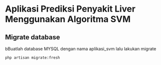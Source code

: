 # Aplikasi Prediksi Penyakit Liver Menggunakan Algoritma SVM

## Migrate database
bBuatlah database MYSQL dengan nama aplikasi_svm
lalu lakukan migrate
``` 
php artisan migrate:fresh

````
